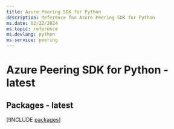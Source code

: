 ```yaml
---
title: Azure Peering SDK for Python
description: Reference for Azure Peering SDK for Python
ms.date: 02/22/2024
ms.topic: reference
ms.devlang: python
ms.service: peering
---
```

# Azure Peering SDK for Python - latest
## Packages - latest
[!INCLUDE [packages](peering-index.md)]